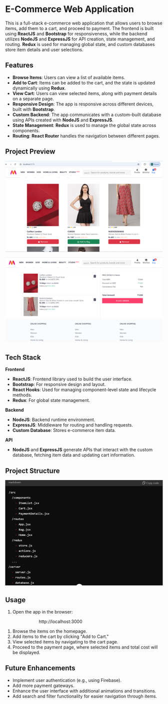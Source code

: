﻿# **E-Commerce Web Application**

This is a full-stack e-commerce web application that allows users to browse items, add them to a cart, and proceed to payment. The frontend is built using **ReactJS** and **Bootstrap** for responsiveness, while the backend utilizes **NodeJS** and **ExpressJS** for API creation, state management, and routing. **Redux** is used for managing global state, and custom databases store item details and user selections.

## **Features**

- **Browse Items**: Users can view a list of available items.
- **Add to Cart**: Items can be added to the cart, and the state is updated dynamically using **Redux**.
- **View Cart**: Users can view selected items, along with payment details on a separate page.
- **Responsive Design**: The app is responsive across different devices, built with **Bootstrap**.
- **Custom Backend**: The app communicates with a custom-built database using APIs created with **NodeJS** and **ExpressJS**.
- **State Management**: **Redux** is used to manage the global state across components.
- **Routing**: **React Router** handles the navigation between different pages.

## **Project Preview**

![](Aspose.Words.13e9e66d-15b3-4276-9d54-9e96e6867625.001.png)

![](Aspose.Words.13e9e66d-15b3-4276-9d54-9e96e6867625.002.png)

## **Tech Stack**

**Frontend**

- **ReactJS**: Frontend library used to build the user interface.
- **Bootstrap**: For responsive design and layout.
- **React Hooks**: Used for managing component-level state and lifecycle methods.
- **Redux**: For global state management.

**Backend**

- **NodeJS**: Backend runtime environment.
- **ExpressJS**: Middleware for routing and handling requests.
- **Custom Database**: Stores e-commerce item data.

**API**

- **NodeJS** and **ExpressJS** generate APIs that interact with the custom database, fetching item data and updating cart information.






## **Project Structure**

![](Aspose.Words.13e9e66d-15b3-4276-9d54-9e96e6867625.003.png)

## **Usage**

1. Open the app in the browser:

`               `http://localhost:3000

1. Browse the items on the homepage.
1. Add items to the cart by clicking "Add to Cart."
1. View selected items by navigating to the cart page.
1. Proceed to the payment page, where selected items and total cost will be displayed.

## **Future Enhancements**

- Implement user authentication (e.g., using Firebase).
- Add more payment gateways.
- Enhance the user interface with additional animations and transitions.
- Add search and filter functionality for easier navigation through items.


